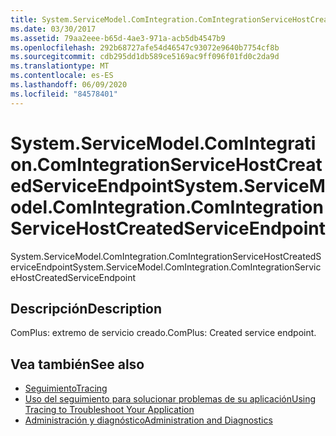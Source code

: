 ```yaml
---
title: System.ServiceModel.ComIntegration.ComIntegrationServiceHostCreatedServiceEndpoint
ms.date: 03/30/2017
ms.assetid: 79aa2eee-b65d-4ae3-971a-acb5db4547b9
ms.openlocfilehash: 292b68727afe54d46547c93072e9640b7754cf8b
ms.sourcegitcommit: cdb295dd1db589ce5169ac9ff096f01fd0c2da9d
ms.translationtype: MT
ms.contentlocale: es-ES
ms.lasthandoff: 06/09/2020
ms.locfileid: "84578401"
---
```

# <a name="systemservicemodelcomintegrationcomintegrationservicehostcreatedserviceendpoint"></a><span data-ttu-id="5a456-102">System.ServiceModel.ComIntegration.ComIntegrationServiceHostCreatedServiceEndpoint</span><span class="sxs-lookup"><span data-stu-id="5a456-102">System.ServiceModel.ComIntegration.ComIntegrationServiceHostCreatedServiceEndpoint</span></span>
<span data-ttu-id="5a456-103">System.ServiceModel.ComIntegration.ComIntegrationServiceHostCreatedServiceEndpoint</span><span class="sxs-lookup"><span data-stu-id="5a456-103">System.ServiceModel.ComIntegration.ComIntegrationServiceHostCreatedServiceEndpoint</span></span>  
  
## <a name="description"></a><span data-ttu-id="5a456-104">Descripción</span><span class="sxs-lookup"><span data-stu-id="5a456-104">Description</span></span>  
 <span data-ttu-id="5a456-105">ComPlus: extremo de servicio creado.</span><span class="sxs-lookup"><span data-stu-id="5a456-105">ComPlus: Created service endpoint.</span></span>  
  
## <a name="see-also"></a><span data-ttu-id="5a456-106">Vea también</span><span class="sxs-lookup"><span data-stu-id="5a456-106">See also</span></span>

- [<span data-ttu-id="5a456-107">Seguimiento</span><span class="sxs-lookup"><span data-stu-id="5a456-107">Tracing</span></span>](index.md)
- [<span data-ttu-id="5a456-108">Uso del seguimiento para solucionar problemas de su aplicación</span><span class="sxs-lookup"><span data-stu-id="5a456-108">Using Tracing to Troubleshoot Your Application</span></span>](using-tracing-to-troubleshoot-your-application.md)
- [<span data-ttu-id="5a456-109">Administración y diagnóstico</span><span class="sxs-lookup"><span data-stu-id="5a456-109">Administration and Diagnostics</span></span>](../index.md)
